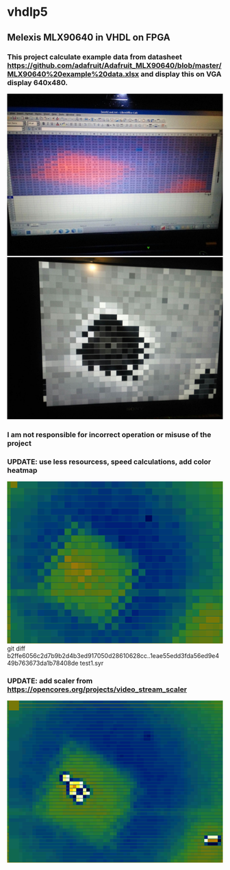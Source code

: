 # vhdlp5
## Melexis MLX90640 in VHDL on FPGA
### This project calculate example data from datasheet https://github.com/adafruit/Adafruit_MLX90640/blob/master/MLX90640%20example%20data.xlsx and display this on VGA display 640x480.
![Calculated temperatures](333506035_680609170477392_5402465778520738655_n.jpg)
![Display on VGA](333014955_740028757714962_8963736502072594292_n.jpg)
### I am not responsible for incorrect operation or misuse of the project
### UPDATE: use less resourcess, speed calculations, add color heatmap
![Display from simulation](01cdcc5a16eb4adb588599b45d8a1d491c0c27ac.bmp)
git diff b2ffe6056c2d7b9b2d4b3ed917050d28610628cc..1eae55edd3fda56ed9e449b763673da1b78408de test1.syr
### UPDATE: add scaler from https://opencores.org/projects/video_stream_scaler
![Display from simulation](70c935de1967df3d8713fe05f360b8cc9a610466.bmp)

